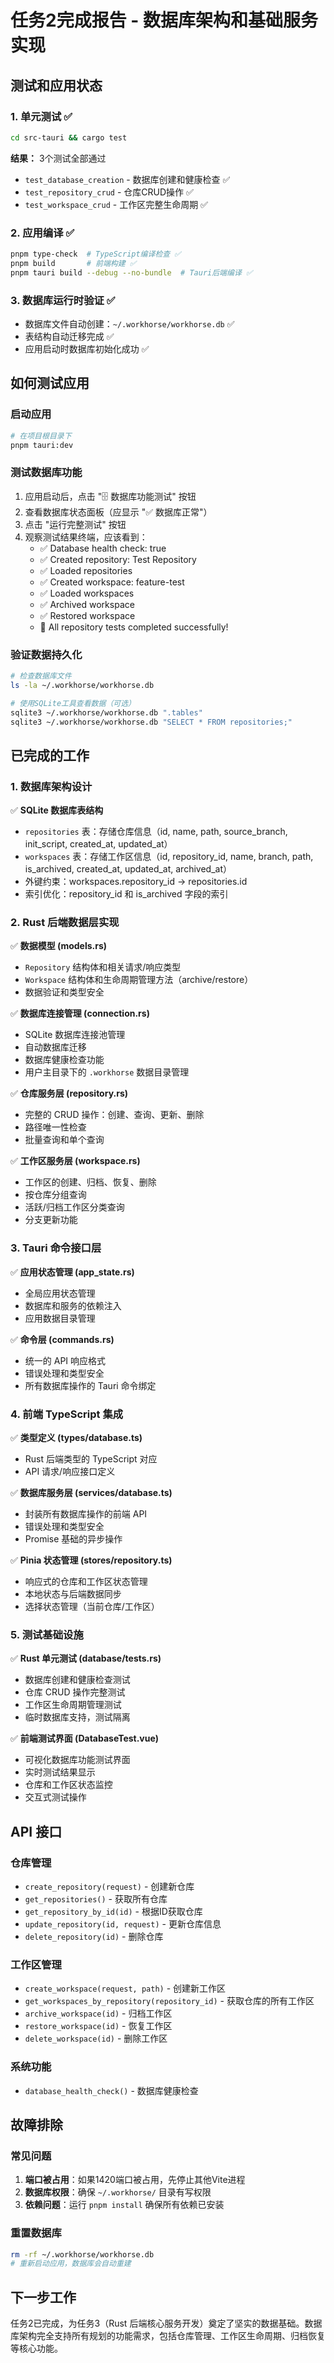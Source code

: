 # 任务2完成报告 - 数据库架构和基础服务实现

## 测试和应用状态

### 1. 单元测试 ✅
```bash
cd src-tauri && cargo test
```
**结果：** 3个测试全部通过
- `test_database_creation` - 数据库创建和健康检查 ✅
- `test_repository_crud` - 仓库CRUD操作 ✅  
- `test_workspace_crud` - 工作区完整生命周期 ✅

### 2. 应用编译 ✅
```bash
pnpm type-check  # TypeScript编译检查 ✅
pnpm build       # 前端构建 ✅
pnpm tauri build --debug --no-bundle  # Tauri后端编译 ✅
```

### 3. 数据库运行时验证 ✅
- 数据库文件自动创建：`~/.workhorse/workhorse.db` ✅
- 表结构自动迁移完成 ✅
- 应用启动时数据库初始化成功 ✅

## 如何测试应用

### 启动应用
```bash
# 在项目根目录下
pnpm tauri:dev
```

### 测试数据库功能
1. 应用启动后，点击 "🗄️ 数据库功能测试" 按钮
2. 查看数据库状态面板（应显示 "✅ 数据库正常"）
3. 点击 "运行完整测试" 按钮
4. 观察测试结果终端，应该看到：
   - ✅ Database health check: true
   - ✅ Created repository: Test Repository
   - ✅ Loaded repositories  
   - ✅ Created workspace: feature-test
   - ✅ Loaded workspaces
   - ✅ Archived workspace
   - ✅ Restored workspace
   - 🎉 All repository tests completed successfully!

### 验证数据持久化
```bash
# 检查数据库文件
ls -la ~/.workhorse/workhorse.db

# 使用SQLite工具查看数据（可选）
sqlite3 ~/.workhorse/workhorse.db ".tables"
sqlite3 ~/.workhorse/workhorse.db "SELECT * FROM repositories;"
```

## 已完成的工作

### 1. 数据库架构设计
✅ **SQLite 数据库表结构**
- `repositories` 表：存储仓库信息（id, name, path, source_branch, init_script, created_at, updated_at）
- `workspaces` 表：存储工作区信息（id, repository_id, name, branch, path, is_archived, created_at, updated_at, archived_at）
- 外键约束：workspaces.repository_id -> repositories.id
- 索引优化：repository_id 和 is_archived 字段的索引

### 2. Rust 后端数据层实现
✅ **数据模型 (models.rs)**
- `Repository` 结构体和相关请求/响应类型
- `Workspace` 结构体和生命周期管理方法（archive/restore）
- 数据验证和类型安全

✅ **数据库连接管理 (connection.rs)**
- SQLite 数据库连接池管理
- 自动数据库迁移
- 数据库健康检查功能
- 用户主目录下的 `.workhorse` 数据目录管理

✅ **仓库服务层 (repository.rs)**
- 完整的 CRUD 操作：创建、查询、更新、删除
- 路径唯一性检查
- 批量查询和单个查询

✅ **工作区服务层 (workspace.rs)**
- 工作区的创建、归档、恢复、删除
- 按仓库分组查询
- 活跃/归档工作区分类查询
- 分支更新功能

### 3. Tauri 命令接口层
✅ **应用状态管理 (app_state.rs)**
- 全局应用状态管理
- 数据库和服务的依赖注入
- 应用数据目录管理

✅ **命令层 (commands.rs)**
- 统一的 API 响应格式
- 错误处理和类型安全
- 所有数据库操作的 Tauri 命令绑定

### 4. 前端 TypeScript 集成
✅ **类型定义 (types/database.ts)**
- Rust 后端类型的 TypeScript 对应
- API 请求/响应接口定义

✅ **数据库服务层 (services/database.ts)**
- 封装所有数据库操作的前端 API
- 错误处理和类型安全
- Promise 基础的异步操作

✅ **Pinia 状态管理 (stores/repository.ts)**
- 响应式的仓库和工作区状态管理
- 本地状态与后端数据同步
- 选择状态管理（当前仓库/工作区）

### 5. 测试基础设施
✅ **Rust 单元测试 (database/tests.rs)**
- 数据库创建和健康检查测试
- 仓库 CRUD 操作完整测试
- 工作区生命周期管理测试
- 临时数据库支持，测试隔离

✅ **前端测试界面 (DatabaseTest.vue)**
- 可视化数据库功能测试界面
- 实时测试结果显示
- 仓库和工作区状态监控
- 交互式测试操作

## API 接口

### 仓库管理
- `create_repository(request)` - 创建新仓库
- `get_repositories()` - 获取所有仓库
- `get_repository_by_id(id)` - 根据ID获取仓库
- `update_repository(id, request)` - 更新仓库信息
- `delete_repository(id)` - 删除仓库

### 工作区管理  
- `create_workspace(request, path)` - 创建新工作区
- `get_workspaces_by_repository(repository_id)` - 获取仓库的所有工作区
- `archive_workspace(id)` - 归档工作区
- `restore_workspace(id)` - 恢复工作区
- `delete_workspace(id)` - 删除工作区

### 系统功能
- `database_health_check()` - 数据库健康检查

## 故障排除

### 常见问题
1. **端口被占用**：如果1420端口被占用，先停止其他Vite进程
2. **数据库权限**：确保 `~/.workhorse/` 目录有写权限
3. **依赖问题**：运行 `pnpm install` 确保所有依赖已安装

### 重置数据库
```bash
rm -rf ~/.workhorse/workhorse.db
# 重新启动应用，数据库会自动重建
```

## 下一步工作

任务2已完成，为任务3（Rust 后端核心服务开发）奠定了坚实的数据基础。数据库架构完全支持所有规划的功能需求，包括仓库管理、工作区生命周期、归档恢复等核心功能。